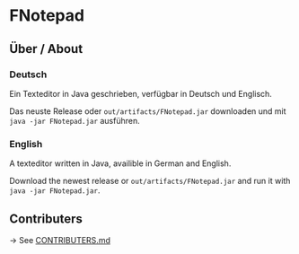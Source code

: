 # FNotepad

## Über / About

### Deutsch

Ein Texteditor in Java geschrieben, verfügbar in Deutsch und Englisch.

Das neuste Release oder `out/artifacts/FNotepad.jar` downloaden und mit `java -jar FNotepad.jar` ausführen.

### English

A texteditor written in Java, availible in German and English.

Download the newest release or `out/artifacts/FNotepad.jar` and run it with `java -jar FNotepad.jar`.



## Contributers

-> See [CONTRIBUTERS.md][1]

[1]: https://github.com/fantastic-octo-garbanzo/FNotepad/blob/main/CONTRIBUTERS.md
